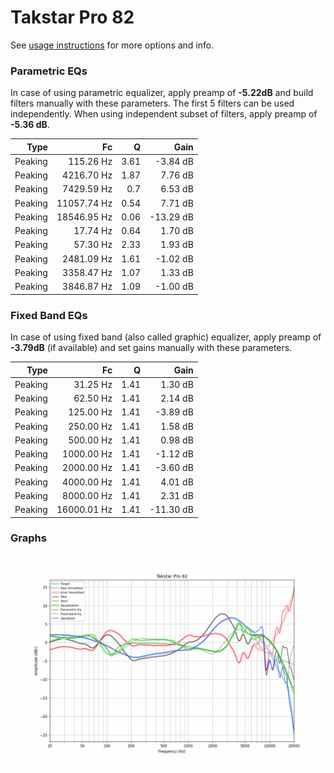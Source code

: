 # Takstar Pro 82
See [usage instructions](https://github.com/jaakkopasanen/AutoEq#usage) for more options and info.

### Parametric EQs
In case of using parametric equalizer, apply preamp of **-5.22dB** and build filters manually
with these parameters. The first 5 filters can be used independently.
When using independent subset of filters, apply preamp of **-5.36 dB**.

| Type    | Fc          |    Q | Gain      |
|--------:|------------:|-----:|----------:|
| Peaking | 115.26 Hz   | 3.61 | -3.84 dB  |
| Peaking | 4216.70 Hz  | 1.87 | 7.76 dB   |
| Peaking | 7429.59 Hz  | 0.7  | 6.53 dB   |
| Peaking | 11057.74 Hz | 0.54 | 7.71 dB   |
| Peaking | 18546.95 Hz | 0.06 | -13.29 dB |
| Peaking | 17.74 Hz    | 0.64 | 1.70 dB   |
| Peaking | 57.30 Hz    | 2.33 | 1.93 dB   |
| Peaking | 2481.09 Hz  | 1.61 | -1.02 dB  |
| Peaking | 3358.47 Hz  | 1.07 | 1.33 dB   |
| Peaking | 3846.87 Hz  | 1.09 | -1.00 dB  |

### Fixed Band EQs
In case of using fixed band (also called graphic) equalizer, apply preamp of **-3.79dB**
(if available) and set gains manually with these parameters.

| Type    | Fc          |    Q | Gain      |
|--------:|------------:|-----:|----------:|
| Peaking | 31.25 Hz    | 1.41 | 1.30 dB   |
| Peaking | 62.50 Hz    | 1.41 | 2.14 dB   |
| Peaking | 125.00 Hz   | 1.41 | -3.89 dB  |
| Peaking | 250.00 Hz   | 1.41 | 1.58 dB   |
| Peaking | 500.00 Hz   | 1.41 | 0.98 dB   |
| Peaking | 1000.00 Hz  | 1.41 | -1.12 dB  |
| Peaking | 2000.00 Hz  | 1.41 | -3.60 dB  |
| Peaking | 4000.00 Hz  | 1.41 | 4.01 dB   |
| Peaking | 8000.00 Hz  | 1.41 | 2.31 dB   |
| Peaking | 16000.01 Hz | 1.41 | -11.30 dB |

### Graphs
![](./Takstar%20Pro%2082.png)